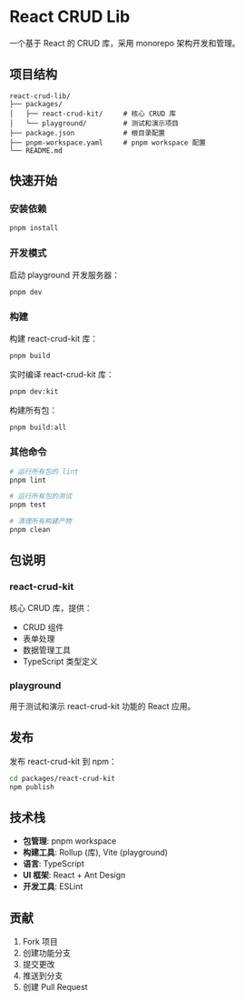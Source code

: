 # React CRUD Lib

一个基于 React 的 CRUD 库，采用 monorepo 架构开发和管理。

## 项目结构

```
react-crud-lib/
├── packages/
│   ├── react-crud-kit/     # 核心 CRUD 库
│   └── playground/         # 测试和演示项目
├── package.json            # 根目录配置
├── pnpm-workspace.yaml     # pnpm workspace 配置
└── README.md
```

## 快速开始

### 安装依赖

```bash
pnpm install
```

### 开发模式

启动 playground 开发服务器：

```bash
pnpm dev
```

### 构建

构建 react-crud-kit 库：

```bash
pnpm build
```

实时编译 react-crud-kit 库：

```bash
pnpm dev:kit
```

构建所有包：

```bash
pnpm build:all
```

### 其他命令

```bash
# 运行所有包的 lint
pnpm lint

# 运行所有包的测试
pnpm test

# 清理所有构建产物
pnpm clean
```

## 包说明

### react-crud-kit

核心 CRUD 库，提供：
- CRUD 组件
- 表单处理
- 数据管理工具
- TypeScript 类型定义

### playground

用于测试和演示 react-crud-kit 功能的 React 应用。

## 发布

发布 react-crud-kit 到 npm：

```bash
cd packages/react-crud-kit
npm publish
```

## 技术栈

- **包管理**: pnpm workspace
- **构建工具**: Rollup (库), Vite (playground)
- **语言**: TypeScript
- **UI 框架**: React + Ant Design
- **开发工具**: ESLint

## 贡献

1. Fork 项目
2. 创建功能分支
3. 提交更改
4. 推送到分支
5. 创建 Pull Request